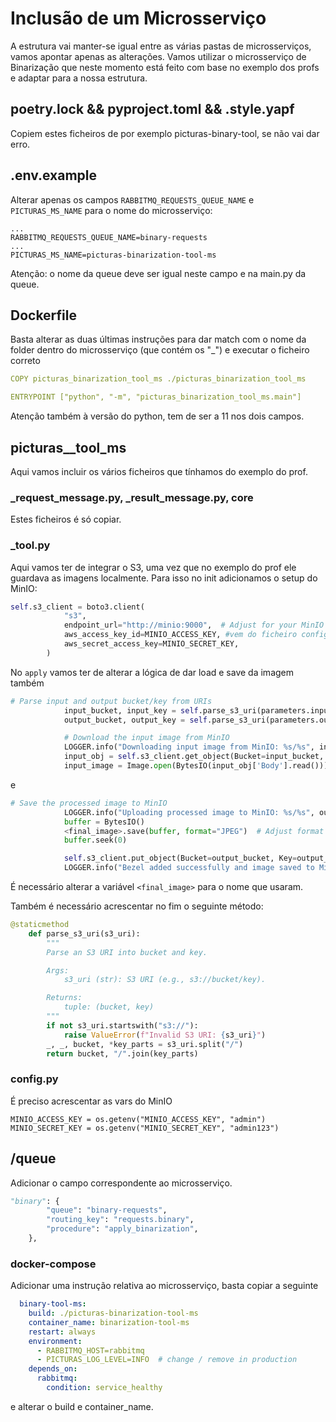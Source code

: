 # Inclusão de um Microsserviço

A estrutura vai manter-se igual entre as várias pastas de microsserviços, vamos apontar apenas as alterações. Vamos utilizar o microsserviço de Binarização que neste momento está feito com base no exemplo dos profs e adaptar para a nossa estrutura.

## poetry.lock && pyproject.toml && .style.yapf
Copiem estes ficheiros de por exemplo picturas-binary-tool, se não vai dar erro.

## .env.example
Alterar apenas os campos `RABBITMQ_REQUESTS_QUEUE_NAME` e `PICTURAS_MS_NAME` para o nome do microsserviço:

```
...
RABBITMQ_REQUESTS_QUEUE_NAME=binary-requests
...
PICTURAS_MS_NAME=picturas-binarization-tool-ms
```
Atenção: o nome da queue deve ser igual neste campo e na main.py da queue.

## Dockerfile
Basta alterar as duas últimas instruções para dar match com o nome da folder dentro do microsserviço (que contém os "_") e executar o ficheiro correto

```yaml
COPY picturas_binarization_tool_ms ./picturas_binarization_tool_ms

ENTRYPOINT ["python", "-m", "picturas_binarization_tool_ms.main"]
```

Atenção também à versão do python, tem de ser a 11 nos dois campos.

## picturas_<tool>_tool_ms
Aqui vamos incluir os vários ficheiros que tínhamos do exemplo do prof.

### <tool>_request_message.py, <tool>_result_message.py, core
Estes ficheiros é só copiar.

### <tool>_tool.py
Aqui vamos ter de integrar o S3, uma vez que no exemplo do prof ele guardava as imagens localmente.
Para isso no init adicionamos o setup do MinIO:
```python
self.s3_client = boto3.client(
            "s3",
            endpoint_url="http://minio:9000",  # Adjust for your MinIO setup
            aws_access_key_id=MINIO_ACCESS_KEY, #vem do ficheiro config.py
            aws_secret_access_key=MINIO_SECRET_KEY,
        )
```
No `apply` vamos ter de alterar a lógica de dar load e save da imagem também

```python
# Parse input and output bucket/key from URIs
            input_bucket, input_key = self.parse_s3_uri(parameters.inputImageURI)
            output_bucket, output_key = self.parse_s3_uri(parameters.outputImageURI)

            # Download the input image from MinIO
            LOGGER.info("Downloading input image from MinIO: %s/%s", input_bucket, input_key)
            input_obj = self.s3_client.get_object(Bucket=input_bucket, Key=input_key)
            input_image = Image.open(BytesIO(input_obj['Body'].read()))
```
e
```python
# Save the processed image to MinIO
            LOGGER.info("Uploading processed image to MinIO: %s/%s", output_bucket, output_key)
            buffer = BytesIO()
            <final_image>.save(buffer, format="JPEG")  # Adjust format if needed
            buffer.seek(0)

            self.s3_client.put_object(Bucket=output_bucket, Key=output_key, Body=buffer)
            LOGGER.info("Bezel added successfully and image saved to MinIO.")
```
É necessário alterar a variável `<final_image>` para o nome que usaram.

Também é necessário acrescentar no fim o seguinte método:
```python
@staticmethod
    def parse_s3_uri(s3_uri):
        """
        Parse an S3 URI into bucket and key.

        Args:
            s3_uri (str): S3 URI (e.g., s3://bucket/key).

        Returns:
            tuple: (bucket, key)
        """
        if not s3_uri.startswith("s3://"):
            raise ValueError(f"Invalid S3 URI: {s3_uri}")
        _, _, bucket, *key_parts = s3_uri.split("/")
        return bucket, "/".join(key_parts)
```

### config.py
É preciso acrescentar as vars do MinIO

```
MINIO_ACCESS_KEY = os.getenv("MINIO_ACCESS_KEY", "admin")
MINIO_SECRET_KEY = os.getenv("MINIO_SECRET_KEY", "admin123")
``` 

## /queue 
Adicionar o campo correspondente ao microsserviço.
```python
"binary": {
        "queue": "binary-requests",
        "routing_key": "requests.binary",
        "procedure": "apply_binarization",
    },
```

### docker-compose
Adicionar uma instrução relativa ao microsserviço, basta copiar a seguinte
```yaml
  binary-tool-ms:
    build: ./picturas-binarization-tool-ms
    container_name: binarization-tool-ms
    restart: always
    environment:
      - RABBITMQ_HOST=rabbitmq
      - PICTURAS_LOG_LEVEL=INFO  # change / remove in production
    depends_on:
      rabbitmq:
        condition: service_healthy
```
e alterar o build e container_name.
